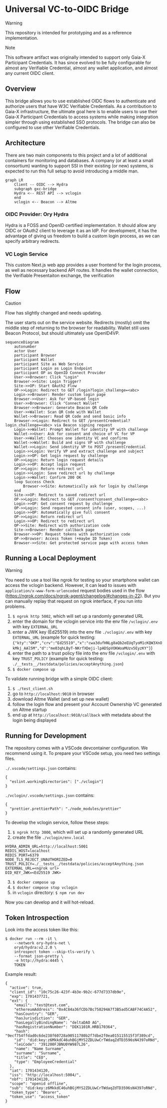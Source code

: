 # Universal VC-to-OIDC Bridge

> [!WARNING]
> This repository is intended for prototyping and as a reference implementation.

> [!NOTE]
> This software artifact was originally intended to support only Gaia-X Participant Credentials. It has since evolved to be fully configurable for almost any Verifiable Credential, almost any wallet application, and almost any current OIDC client.

## Overview

This bridge allows you to use established OIDC flows to authenticate and authorize users that have W3C Verifiable Credentials. As a contribution to Gaia-X infrastructure, the ultimate goal here is to enable users to use their Gaia-X Participant Credentials to access systems while making integration simpler through using established SSO protocols. The bridge can also be configured to use other Verifiable Credentials.

## Architecture

There are two main components to this project and a lot of additional containers for monitoring and databases. A company (or at least a small consortium) wanting to support SSI in their existing (or new) systems, is expected to run this full setup to avoid introducing a middle man.

```mermaid
graph LR
	Client -- OIDC --> Hydra
	subgraph gxc-bridge
	Hydra <-- REST API --> vclogin
	end
	vclogin <-- Beacon --> Altme
```

### OIDC Provider: Ory Hydra

Hydra is a FOSS and OpenID certified implementation. It should allow any OIDC or OAuth2 client to leverage it as an IdP. For development, it has the advantage of giving us freedom to build a custom login process, as we can specify arbitrary redirects.

### VC Login Service

This custom Next.js web app provides a user frontend for the login process, as well as necessary backend API routes. It handles the wallet connection, the Verifiable Presentaiton exchange, the verification


## Flow

> [!CAUTION]
> Flow has slightly changed and needs updating.

The user starts out on the service website. Redirects (mostly) omit the middle step of returning to the browser for readability. Wallet still uses Beacon Protocol, but should ultimately use OpenID4VP.

```mermaid
sequenceDiagram
	autonumber
	actor User
	participant Browser
	participant Wallet
	participant Site as Web Service
	participant Login as Login Endpoint
	participant OP as OpenID Connect Provider
	User->>Browser: Click "Login"
	Browser->>Site: Login Trigger?
	Site->>OP: Start OAuth2 Flow
	OP->>Login: Redirect to GET /login?login_challenge=<abc>
	Login->>Browser: Render custom login page
	Browser->>User: Ask for VP-based login
	User->>Browser: Click "Connect Wallet"
	Browser->>Browser: Generate Beacon QR Code
	User->>Wallet: Scan QR Code with Wallet
	Wallet->>Browser: Read QR Code and send basic info
	Browser->>Login: Redirect to GET /presentCredential?login_challenge=<abc> via Beacon signing request
	Login->>Wallet: Prompt Wallet for identity VP with challenge
	Wallet->>User: Ask for consent and choice of VC for VP
	User->>Wallet: Chooses one identity VC and confirms
	Wallet->>Wallet: Build and signs VP with challenge
	Wallet->>Login: Send identity VP to POST /presentCredential
	Login->>Login: Verify VP and extract challenge and subject
	Login->>OP: Get login request by challenge
	OP->>Login: Return login request details
	Login->>OP: Accept login request
	OP->>Login: Return redirect url
	Login->>Login: Save redirect url by challenge
	Login->>Wallet: Confirm 200 OK
	loop Success Check
		Browser->>Site: Automatically ask for login by challenge
	end
	Site->>OP: Redirect to saved redirect url
	OP->>Login: Redirect to GET /consent?consent_challenge=<abc>
	Login->>OP: Get consent request by challenge
	OP->>Login: Send requested consent info (user, scopes, ...)
	Login->>OP: Automatically give full consent
	OP->>Login: Return redirect url
	Login->>OP: Redirect to redirect url
	OP->>Site: Redirect with authorization code
	Site->>Browser: Render callback page
	Browser->>OP: Request tokens with authorization code
	OP->>Browser: Access Token (+maybe ID Token)
	Browser->>Site: Get protected service page with access token
```


## Running a Local Deployment

> [!WARNING]
> You need to use a tool like ngrok for testing so your smartphone wallet can access the vclogin backend. However, it can lead to issues with `application/x-www-form-urlencoded` request bodies used in the flow (https://ngrok.com/docs/ngrok-agent/changelog/#changes-in-22). But you can manually replay that request on ngrok interface, if you run into problems.

1. `$ ngrok http 5002`, which will set up a randomly generated URL
2. enter the domain for the vclogin service into the env file `/vclogin/.env` with key `EXTERNAL_URL`
3. enter a JWK key (Ed25519) into the env file `./vclogin/.env` with key `EXTERNAL_URL` (example for quick testing: `{"kty":"OKP","crv":"Ed25519","x":"cwa3dufHNLg8aQb2eEUqTyoM1cKQW3XnOkMkj_AAl5M","d":"me03qhLByT-NKrfXDeji-lpADSpVOKWoaMUzv5EyzKY"}`)
4. enter the path to a trust policy file into the env file `/vclogin/.env` with key `TRUST_POLICY` (example for quick testing: `./__tests__/testdata/policies/acceptAnything.json`)
5. `$ docker compose up`

To validate running bridge with a simple OIDC client:
1. `$ ./test_client.sh`
2. go to `http://localhost:9010` in browser
3. download Altme Wallet (and set up new wallet)
4. follow the login flow and present your Account Ownership VC generated on Altme startup
5. end up at `http://localhost:9010/callback` with metadata about the login being displayed


## Running for Development
The repository comes with a VSCode devcontainer configuration. We recommend using it. To prepare your VSCode setup, you need two settings files.

`./.vscode/settings.json` contains:
```
{
  "eslint.workingDirectories": ["./vclogin"]
}
```

`./vclogin/.vscode/settings.json` contains:
```
{
  "prettier.prettierPath": "./node_modules/prettier"
}
```

To develop the vclogin service, follow these steps:

1. `$ ngrok http 3000`, which will set up a randomly generated URL
2. create the file `./vclogin/env.local`

```
HYDRA_ADMIN_URL=http://localhost:5001
REDIS_HOST=localhost
REDIS_PORT=6379
NODE_TLS_REJECT_UNAUTHORIZED=0
TRUST_POLICY=./__tests__/testdata/policies/acceptAnything.json
EXTERNAL_URL=<ngrok url>
DID_KEY_JWK=<Ed25519 JWK>
```

3. `$ docker compose up`
4. `$ docker compose stop vclogin`
5. in `vclogin` directory: `$ npm run dev`

Now you can develop and it will hot-reload.


## Token Introspection

Look into the access token like this:

```
$ docker run --rm -it \
    --network ory-hydra-net \
    oryd/hydra:v2.2.0 \
    introspect token --skip-tls-verify \
    --format json-pretty \
    -e http://hydra:4445 \
    TOKEN
```

Example result:

```
{
  "active": true,
  "client_id": "10c75c26-423f-4b3e-9b2c-677d7337db9e",
  "exp": 1701437721,
  "ext": {
    "email": "test@test.com",
    "ethereumAddress": "0x4C84a36fCDb7Bc750294A7f3B5ad5CA8F74C4A52",
    "hasCountry": "GER",
    "hasJurisdiction": "GER",
    "hasLegallyBindingName": "deltaDAO AG",
    "hasRegistrationNumber": "DEK1101R.HRB170364",
    "hash": "9ecf754ffdad0c6de238f60728a90511780b2f7dbe2f0ea015115515f3f389cd",
    "id": "did:key:z6MkkdC46uhBGjMYS2ZDLUwCrTWdaqZdTD3596sN4397oRNd",
    "leiCode": "391200FJBNU0YW987L26",
    "name": "Name Surname",
    "surname": "Surname",
    "title": "CEO",
    "type": "EmployeeCredential"
  },
  "iat": 1701434120,
  "iss": "http://localhost:5004/",
  "nbf": 1701434120,
  "scope": "openid offline",
  "sub": "did:key:z6MkkdC46uhBGjMYS2ZDLUwCrTWdaqZdTD3596sN4397oRNd",
  "token_type": "Bearer",
  "token_use": "access_token"
}
```